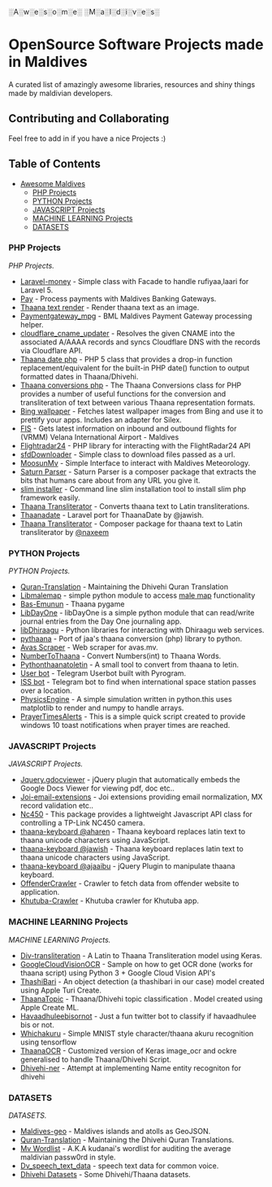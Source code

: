 ░A░w░e░s░o░m░e░ ░M░a░l░d░i░v░e░s░

# OpenSource Software Projects made in Maldives

A curated list of amazingly awesome libraries, resources and shiny things made by maldivian developers.

## Contributing and Collaborating

Feel free to add in if you have a nice Projects :)

## Table of Contents
- [Awesome Maldives](#awesome-maldives)
    - [PHP Projects](#php-projects)
    - [PYTHON Projects](#python-projects)
    - [JAVASCRIPT Projects](#javascript-projects)
    - [MACHINE LEARNING Projects](#machine-learning-projects)
    - [DATASETS](#datasets)

### PHP Projects
*PHP Projects.*

* [Laravel-money](https://github.com/aharen/laravel-money) - Simple class with Facade to handle rufiyaa,laari for Laravel 5.
* [Pay](https://github.com/aharen/Pay) - Process payments with Maldives Banking Gateways.
* [Thaana text render](https://github.com/jawish/thaana_text_render_php) - Render thaana text as an image.
* [Paymentgateway_mpg](https://github.com/jawish/paymentgateway_mpg) - BML Maldives Payment Gateway processing helper.
* [cloudflare_cname_updater](https://github.com/jawish/cloudflare_cname_updater) - Resolves the given CNAME into the associated A/AAAA records and syncs Cloudflare DNS with the records via Cloudflare API.
* [Thaana date php](https://github.com/jawish/thaana_date_php) - PHP 5 class that provides a drop-in function replacement/equivalent for the built-in PHP date() function to output formatted dates in Thaana/Dhivehi.
* [Thaana conversions php](https://github.com/jawish/thaana_conversions_php) - The Thaana Conversions class for PHP provides a number of useful functions for the conversion and transliteration of text between various Thaana representation formats.
* [Bing wallpaper](https://github.com/jawish/bingwallpaper) - Fetches latest wallpaper images from Bing and use it to prettify your apps. Includes an adapter for Silex.
* [FIS](https://github.com/jawish/fis) - Gets latest information on inbound and outbound flights for (VRMM) Velana International Airport - Maldives
* [Flightradar24](https://github.com/jawish/flightradar24) - PHP library for interacting with the FlightRadar24 API
* [sfdDownloader](https://github.com/jinas123/sfdDownloader) - Simple class to download files passed as a url.
* [MoosunMv](https://github.com/jinas123/MoosunMv) - Simple Interface to interact with Maldives Meteorology.
* [Saturn Parser](https://github.com/jinas123/saturn) - Saturn Parser is a composer package that extracts the bits that humans care about from any URL you give it.
* [slim installer](https://github.com/jinas123/slim-installer) - Command line slim installation tool to install slim php framework easily.
* [Thaana Transliterator](https://github.com/naxeem/thaana-transliterator) - Converts thaana text to Latin transliterations.
* [Thaanadate](https://github.com/ajaaibu/thaanadate) - Laravel port for ThaanaDate by @jawish.
* [Thaana Transliterator](https://github.com/jinas123/thaana-transliterator) - Composer package for thaana text to Latin transliterator by [@naxeem](https://github.com/naxeem)



### PYTHON Projects
*PYTHON Projects.*

* [Quran-Translation](https://github.com/kudanai/Quran-Translation) - Maintaining the Dhivehi Quran Translation
* [Libmalemap](https://github.com/kudanai/libmalemap) - simple python module to access [male map](http://male-map.com) functionality
* [Bas-Emunun](https://github.com/kudanai/bas-emuni) - Thaana pygame
* [LibDayOne](https://github.com/kudanai/libDayOne) - libDayOne is a simple python module that can read/write journal entries from the Day One journaling app.
* [libDhiraagu](https://github.com/kudanai/libDhiraagu) - Python libraries for interacting with Dhiraagu web services.
* [pythaana](https://github.com/kudanai/pythaana) - Port of jaa's thaana conversion (php) library to python.
* [Avas Scraper](https://github.com/jinas123/scraper) - Web scraper for avas.mv.
* [NumberToThaana](https://github.com/Sofwath/NumberToThaana) - Convert Numbers(int) to Thaana Words.
* [Pythonthaanatoletin](https://github.com/Sofwath/pythonthaanatoletin) - A small tool to convert from thaana to letin.
* [User bot](https://github.com/athphane/userbot) - Telegram Userbot built with Pyrogram.
* [ISS bot](https://github.com/Dharisd/iss_bot) - Telegram bot to find when international space station passes over a location.
* [PhysicsEngine](https://github.com/Dharisd/PhysicsEngine) - A simple simulation written in python.this uses matplotlib to render and numpy to handle arrays.
* [PrayerTimesAlerts](https://github.com/Dharisd/prayerTimesAlert) - This is a simple quick script created to provide windows 10 toast notifications when prayer times are reached.



### JAVASCRIPT Projects
*JAVASCRIPT Projects.*

* [Jquery.gdocviewer](https://github.com/jawish/jquery.gdocviewer) - jQuery plugin that automatically embeds the Google Docs Viewer for viewing pdf, doc etc..
* [Joi-email-extensions](https://github.com/jawish/joi-email-extensions) - Joi extensions providing email normalization, MX record validation etc..
* [Nc450](https://github.com/jawish/nc450) - This package provides a lightweight Javascript API class for controlling a TP-Link NC450 camera.
* [thaana-keyboard @aharen](https://github.com/aharen/thaana-keyboard) - Thaana keyboard replaces latin text to thaana unicode characters using JavaScript.
* [thaana-keyboard @jawish](https://github.com/jawish/jtk) - Thaana keyboard replaces latin text to thaana unicode characters using JavaScript.
* [thaana-keyboard @ajaaibu](https://github.com/ajaaibu/thaanaKeyboard) - jQuery Plugin to manipulate thaana keyboard.
* [OffenderCrawler](https://github.com/ajaaibu/OffenderCrawler) - Crawler to fetch data from offender website to application.
* [Khutuba-Crawler](https://github.com/ajaaibu/Khutuba-Crawler) - Khutuba crawler for Khutuba app.



### MACHINE LEARNING Projects
*MACHINE LEARNING Projects.*

* [Div-transliteration](https://github.com/Sofwath/div-transliteration) - A Latin to Thaana Transliteration model using Keras.
* [GoogleCloudVisionOCR](https://github.com/Sofwath/GoogleCloudVisionOCR) - Sample on how to get OCR done (works for thaana script) using Python 3 + Google Cloud Vision API's
* [ThashiBari](https://github.com/Sofwath/ThashiBari) - An object detection (a thashibari in our case) model created using Apple Turi Create.
* [ThaanaTopic](https://github.com/Sofwath/ThaanaTopic) - Thaana/Dhivehi topic classification . Model created using Apple Create ML.
* [Havaadhuleebisornot](https://github.com/Sofwath/havaadhuleebisornot) - Just a fun twitter bot to classify if havaadhulee bis or not.
* [Whichakuru](https://github.com/Sofwath/whichakuru) - Simple MNIST style character/thaana akuru recognition using tensorflow
* [ThaanaOCR](https://github.com/Sofwath/thaanaOCR) - Customized version of Keras image_ocr and ockre generalised to handle Thaana/Dhivehi Script.
* [Dhivehi-ner](https://github.com/Dharisd/dhivehi-ner) - Attempt at implementing Name entity recogniton for dhivehi



### DATASETS
*DATASETS.*

* [Maldives-geo](https://github.com/jawish/maldives-geo) - Maldives islands and atolls as GeoJSON.
* [Quran-Translation](https://github.com/kudanai/Quran-Translation) - Maintaining the Dhivehi Quran Translations.
* [Mv Wordlist](https://github.com/kudanai/mv-wordlist) - A.K.A kudanai's wordlist for auditing the average maldivian passw0rd in style.
* [Dv_speech_text_data](https://github.com/Sofwath/dv_speech_text_data) - speech text data for common voice.
* [Dhivehi Datasets](https://github.com/Sofwath/DhivehiDatasets) - Some Dhivehi/Thaana datasets.
